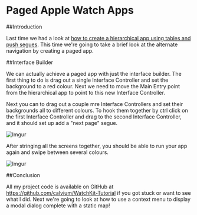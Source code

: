 # Paged Apple Watch Apps

##Introduction

Last time we had a look at [how to create a hierarchical app using tables and push segues](#). This time we're going to take a brief look at the alternate navigation by creating a paged app. 

##Interface Builder

We can actually achieve a paged app with just the interface builder. The first thing to do is drag out a single Interface Controller and set the background to a red colour. Next we need to move the Main Entry point from the hierarchical app to point to this new Interface Controller.

Next you can to drag out a couple mre Interface Controllers and set their backgrounds all to different colours. To hook them together by ctrl click on the first Interface Controller and drag to the second Interface Controller, and it should set up add a "next page" segue.

![Imgur](http://i.imgur.com/m9jxZT5.png)

After stringing all the screens together, you should be able to run your app again and swipe between several colours.

![Imgur](http://i.imgur.com/YM0ofPd.png)

##Conclusion

All my project code is available on GitHub at https://github.com/calvium/WatchKit-Tutorial if you got stuck or want to see what I did. Next we're going to look at how to use a context menu to display a modal dialog complete with a static map!
